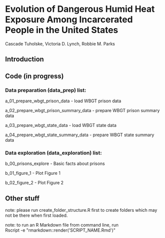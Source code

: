 # Evolution of Dangerous Humid Heat Exposure Among Incarcerated People in the United States

Cascade Tuholske, Victoria D. Lynch, Robbie M. Parks

## Introduction

## Code (in progress)

### Data preparation (data_prep) list:

a_01_prepare_wbgt_prison_data - load WBGT prison data

a_02_prepare_wbgt_prison_summary_data - prepare WBGT prison summary data

a_03_prepare_wbgt_state_data - load WBGT state data

a_04_prepare_wbgt_state_summary_data - prepare WBGT state summary data

### Data exploration (data_exploration) list:

b_00_prisons_explore - Basic facts about prisons

b_01_figure_1 - Plot Figure 1

b_02_figure_2 - Plot Figure 2

## Other stuff

note: please run create_folder_structure.R first to create folders which may not be there when first loaded.

note: to run an R Markdown file from command line, run\
Rscript -e "rmarkdown::render('SCRIPT_NAME.Rmd')"
